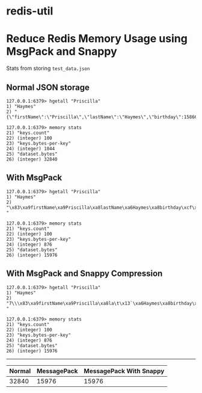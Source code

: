 # redis-util

# Reduce Redis Memory Usage using MsgPack and Snappy

Stats from storing `test_data.json`

## Normal JSON storage

```
127.0.0.1:6379> hgetall "Priscilla"
1) "Haymes"
2) "{\"firstName\":\"Priscilla\",\"lastName\":\"Haymes\",\"birthday\":1586690100000}"

127.0.0.1:6379> memory stats
21) "keys.count"
22) (integer) 100
23) "keys.bytes-per-key"
24) (integer) 1044
25) "dataset.bytes"
26) (integer) 32840
```

## With MsgPack

```
127.0.0.1:6379> hgetall "Priscilla"
1) "Haymes"
2) "\x83\xa9firstName\xa9Priscilla\xa8lastName\xa6Haymes\xa8birthday\xcf\x00\x00\x01qn\x19\x8b "

127.0.0.1:6379> memory stats
21) "keys.count"
22) (integer) 100
23) "keys.bytes-per-key"
24) (integer) 876
25) "dataset.bytes"
26) (integer) 15976
```

## With MsgPack and Snappy Compression

```
127.0.0.1:6379> hgetall "Priscilla"
1) "Haymes"
2) "7\\\x83\xa9firstName\xa9Priscilla\xa8la\t\x13`\xa6Haymes\xa8birthday\xcf\x00\x00\x01qn\x19\x8b "

127.0.0.1:6379> memory stats
21) "keys.count"
22) (integer) 100
23) "keys.bytes-per-key"
24) (integer) 876
25) "dataset.bytes"
26) (integer) 15976
```
---

|Normal | MessagePack | MessagePack With Snappy |
|-------|-------------|-------------------------|
|32840|15976|15976